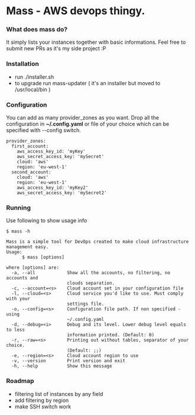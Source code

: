 # Mass - AWS devops thingy.

### What does mass do?
It simply lists your instances together with basic informations.
Feel free to submit new PRs as it's my side project :P

### Installation

* run ./installer.sh
* to upgrade run mass-updater ( it's an installer but moved to /usr/local/bin )

### Configuration
You can add as many provider_zones as you want. Drop all the configuration in **~/.config.yaml** or file of your choice which can be specified with --config switch.

```
provider_zones:
  first_account:
    aws_access_key_id: 'myKey'
    aws_secret_access_key: 'mySecret'
    cloud: 'aws'
    region: 'eu-west-1'
  second_account:
    cloud: 'aws'
    region: 'eu-west-1'
    aws_access_key_id: 'myKey2'
    aws_secret_access_key: 'mySecret2'
```

### Running

Use following to show usage info
```
$ mass -h

Mass is a simple tool for DevOps created to make cloud infrastructure
management easy.
Usage:
      $ mass [options]

where [options] are:
  -a, --all            Show all the accounts, no filtering, no accounts and
                       clouds separation.
  -c, --account=<s>    Cloud account set in your configuration file
  -l, --cloud=<s>      Cloud service you'd like to use. Must comply with your
                       settings file.
  -o, --config=<s>     Configuration file path. If non specified - using
                       ~/.config.yaml
  -d, --debug=<i>      Debug and its level. Lower debug level equals to less
                       information printed. (Default: 0)
  -r, --raw=<s>        Printing out without tables, separator of your choice.
                       (Default: ;;)
  -e, --region=<s>     Cloud account region to use
  -v, --version        Print version and exit
  -h, --help           Show this message
```

### Roadmap

* filtering list of instances by any field
* add filtering by region
* make SSH switch work
